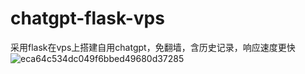 # chatgpt-flask-vps
采用flask在vps上搭建自用chatgpt，免翻墙，含历史记录，响应速度更快
![eca64c534dc049f6bbed49680d37285](https://user-images.githubusercontent.com/35131715/225191787-b43586e3-12f6-488b-a76d-5482a4fc4728.png)
